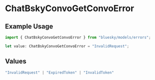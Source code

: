 # ChatBskyConvoGetConvoError

## Example Usage

```typescript
import { ChatBskyConvoGetConvoError } from "bluesky/models/errors";

let value: ChatBskyConvoGetConvoError = "InvalidRequest";
```

## Values

```typescript
"InvalidRequest" | "ExpiredToken" | "InvalidToken"
```